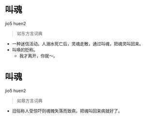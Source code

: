 # 叫魂
jio5 huen2
> 如东方言词典
- 一种迷信活动。人溺水死亡后，灵魂走散，通过叫魂，把魂灵叫回来。
- 叫唤的贬称。
  - 我才离开，你就～。

# 叫魂
jio5 huen2
> 如皋方言词典
- 旧俗称人受惊吓则魂魄失落而致病，把魂叫回来病就好了。
